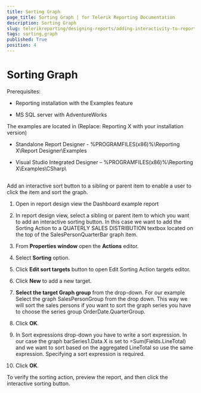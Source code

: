```yaml
---
title: Sorting Graph
page_title: Sorting Graph | for Telerik Reporting Documentation
description: Sorting Graph
slug: telerikreporting/designing-reports/adding-interactivity-to-reports/actions/sorting-action/sorting-graph
tags: sorting,graph
published: True
position: 4
---
```


# Sorting Graph



Prerequisites:       

* Reporting installation with the Examples feature          			

* MS SQL server with AdventureWorks         			

The examples are located in (Replace: Reporting X with your installation version)       

* Standalone Report Designer - %PROGRAMFILES(x86)%\Reporting X\Report Designer\Examples         			

* Visual Studio Integrated Designer – %PROGRAMFILES(x86)%\Reporting X\Examples\CSharp\         			

## 

Add an interactive sort button to a sibling or parent item to enable a user to click the item and sort the graph.         	

1. Open in report design view the Dashboard example report         		

1. In report design view, select a sibling or parent item to which you want to add an interactive sorting button.          		In this case we want to add the Sorting Action to a QUATERLY SALES DISTRIBUTION textbox located on the          		top of the SalesPersonQuarterBar graph item.         		

1. From __Properties window__ open the __Actions__ editor.         		

1. Select __Sorting__ option.         		

1. Click __Edit sort targets__ button to open Edit Sorting Action targets editor.         		

1. Click __New__ to add a new target.         		

1. __Select the target Graph group__ from the drop-down.          		For our example Select the graph SalesPersonGroup from the drop down.          		This way we will sort the sales persons if you want to sort the graph series you have          		to choose the series group OrderDate.QuarterGroup.         		

1. Click __OK__.         		

1. In Sort expressions drop-down you have to write a sort expression.        			In our case the graph barSeries1.Data.X is set to =Sum(Fields.LineTotal)        			and we want to sort based on the aggregated LineTotal so use the same expression.         		Specifying a sort expression is required.

1. Click __OK__.         		

To verify the sorting action, preview the report, and then click the interactive sorting button.           	
